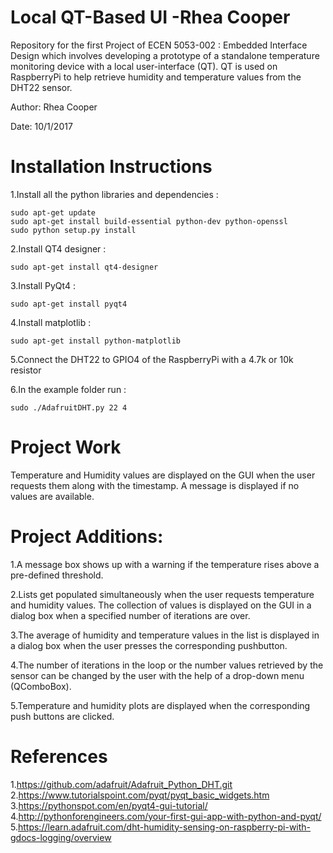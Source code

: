 Local QT-Based UI -Rhea Cooper
==================================
Repository for the first Project of ECEN 5053-002 : Embedded Interface Design which involves developing a prototype of a standalone temperature monitoring device with a local user-interface (QT).
QT is used on RaspberryPi to help retrieve humidity and temperature values from the DHT22 sensor.  

Author: Rhea Cooper

Date: 10/1/2017

Installation Instructions
==================================
1.Install all the python libraries and dependencies :
``````````````````````````````````````````````````````````` 
sudo apt-get update
sudo apt-get install build-essential python-dev python-openssl
sudo python setup.py install
`````````````````````````````````````````````````````````````             
2.Install QT4 designer :
```````````````````````````````````````````````````````````
sudo apt-get install qt4-designer
```````````````````````````````````````````````````````````
3.Install PyQt4 : 
```````````````````````````````````````````````````````````
sudo apt-get install pyqt4
```````````````````````````````````````````````````````````
4.Install matplotlib : 
```````````````````````````````````````````````````````````
sudo apt-get install python-matplotlib
```````````````````````````````````````````````````````````
5.Connect the DHT22 to GPIO4 of the RaspberryPi with a 4.7k or 10k resistor

6.In the example folder run :
```````````````````````````````````````````````````````````
sudo ./AdafruitDHT.py 22 4
```````````````````````````````````````````````````````````


Project Work
==================================

Temperature and Humidity values are displayed on the GUI when the user requests them along with the timestamp. A message is displayed if no values are available.


Project Additions:
==================================
1.A message box shows up with a warning if the temperature rises above a pre-defined threshold.

2.Lists get populated simultaneously when the user requests temperature and humidity values. The collection of values is displayed on the GUI in a dialog box when a specified number of iterations are over.

3.The average of humidity and temperature values in the list is displayed in a dialog box when the user presses the corresponding pushbutton.

4.The number of iterations in the loop or the number values retrieved by the sensor can be changed by the user with the help of a drop-down menu (QComboBox).

5.Temperature and humidity plots are displayed when the corresponding push buttons are clicked.


References
==================================
1.https://github.com/adafruit/Adafruit_Python_DHT.git
2.https://www.tutorialspoint.com/pyqt/pyqt_basic_widgets.htm
3.https://pythonspot.com/en/pyqt4-gui-tutorial/
4.http://pythonforengineers.com/your-first-gui-app-with-python-and-pyqt/
5.https://learn.adafruit.com/dht-humidity-sensing-on-raspberry-pi-with-gdocs-logging/overview 
